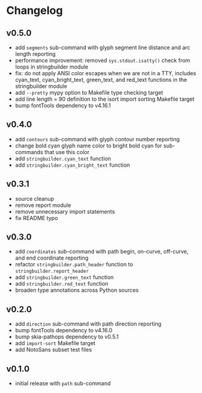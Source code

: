 # Changelog

## v0.5.0

- add `segments` sub-command with glyph segment line distance and arc length reporting
- performance improvement: removed `sys.stdout.isatty()` check from loops in stringbuilder module
- fix: do not apply ANSI color escapes when we are not in a TTY, includes cyan_text, cyan_bright_text, green_text, and red_text functions in the stringbuilder module
- add `--pretty` mypy option to Makefile type checking target
- add line length = 90 definition to the isort import sorting Makefile target
- bump fontTools dependency to v4.16.1

## v0.4.0

- add `contours` sub-command with glyph contour number reporting
- change bold cyan glyph name color to bright bold cyan for sub-commands that use this color
- add `stringbuilder.cyan_text` function
- add `stringbuilder.cyan_bright_text` function

## v0.3.1

- source cleanup
- remove report module
- remove unnecessary import statements
- fix README typo

## v0.3.0

- add `coordinates` sub-command with path begin, on-curve, off-curve, and end coordinate reporting
- refactor `stringbuilder.path_header` function to `stringbuilder.report_header`
- add `stringbuilder.green_text` function
- add `stringbuilder.red_text` function
- broaden type annotations across Python sources

## v0.2.0

- add `direction` sub-command with path direction reporting
- bump fontTools dependency to v4.16.0
- bump skia-pathops dependency to v0.5.1
- add `import-sort` Makefile target
- add NotoSans subset test files

## v0.1.0

- initial release with `path` sub-command

